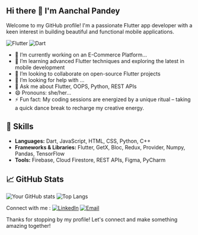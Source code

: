 ## Hi there 👋 I'm Aanchal Pandey

<!--
**AanchalPandey783/AanchalPandey783** is a ✨ _special_ ✨ repository because its `README.md` (this file) appears on your GitHub profile.

Here are some ideas to get you started:
-->

Welcome to my GitHub profile! I'm a passionate Flutter app developer with a keen interest in building beautiful and functional mobile applications.

![Flutter](https://img.shields.io/badge/Flutter-02569B?style=for-the-badge&logo=flutter&logoColor=white)
![Dart](https://img.shields.io/badge/Dart-0175C2?style=for-the-badge&logo=dart&logoColor=white)

- 🔭 I’m currently working on an E-Commerce Platform...
- 🌱 I’m learning advanced Flutter techniques and exploring the latest in mobile development
- 👯  I’m looking to collaborate on open-source Flutter projects
- 🤔 I’m looking for help with ...
- 💬 Ask me about Flutter, OOPS, Python, REST APIs
- 😄 Pronouns: she/her...
- ⚡ Fun fact: My coding sessions are energized by a unique ritual – taking a quick dance break to recharge my creative energy.
  
## 🚀 Skills

- **Languages:** Dart, JavaScript, HTML, CSS, Python, C++
- **Frameworks & Libraries:** Flutter, GetX, Bloc, Redux, Provider, Numpy, Pandas, TensorFlow
- **Tools:** Firebase, Cloud Firestore, REST APIs, Figma, PyCharm

## 📈 GitHub Stats

![Your GitHub stats](https://github-readme-stats.vercel.app/api?username=aanchalpandey783&show_icons=true&theme=radical)
![Top Langs](https://github-readme-stats.vercel.app/api/top-langs/?username=aanchalpandey783&layout=compact&theme=radical)

Connect with me : 
[![LinkedIn](https://img.shields.io/badge/LinkedIn-blue?style=for-the-badge&logo=linkedin)](https://https://www.linkedin.com/in/aanchal-pandey-295625245/)
[![Email](https://img.shields.io/badge/Email-D14836?style=for-the-badge&logo=gmail&logoColor=white)](mailto:aanchalpandey783l@example.com)


Thanks for stopping by my profile! Let's connect and make something amazing together!
